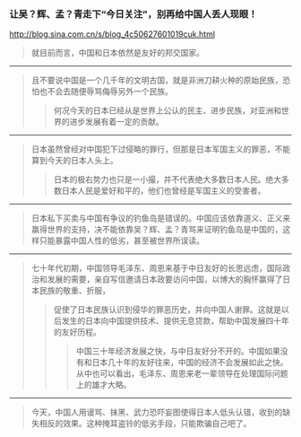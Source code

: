 ### 让吴？辉、孟？青走下“今日关注”，别再给中国人丢人现眼！
http://blog.sina.com.cn/s/blog_4c50627601019cuk.html
>就目前而言，中国和日本依然是友好的邦交国家。
---
>且不要说中国是一个几千年的文明古国，就是非洲刀耕火种的原始民族，恐怕也不会去随便辱骂侮辱另外一个民族。
>>何况今天的日本已经从是世界上公认的民主、进步民族，对亚洲和世界的进步发展有着一定的贡献。
---
>日本虽然曾经对中国犯下过侵略的罪行，但那是日本军国主义的罪恶，不能算到今天的日本人头上。
>>日本的极右势力也只是一小撮，并不代表绝大多数日本人民。绝大多数日本人民是爱好和平的，他们也曾经是军国主义的受害者。
---
>日本私下买卖与中国有争议的钓鱼岛是错误的。中国应该依靠道义、正义来赢得世界的支持，决不能依靠吴？辉、孟？青骂来证明钓鱼岛是中国的，这样只能暴露中国人性的低劣，甚至被世界所误读。
---
>七十年代初期，中国领导毛泽东、周恩来基于中日友好的长思远虑，国际政治和发展的需要，亲自写信邀请日本政要访问中国，以博大的胸怀赢得了日本民族的敬重、折服，
>>促使了日本民族认识到侵华的罪恶历史，并向中国人谢罪。这就是以后发生的日本向中国提供技术、提供无息贷款，帮助中国发展四十年的友好历程。
>>>中国三十年经济发展之快，与中日友好分不开的。中国如果没有和日本几十年的友好往来，中国的经济不会发展如此之快。从中也可以看出，毛泽东、周恩来老一辈领导在处理国际问题上的雄才大略。
---
>今天，中国人用谩骂、抹黑、武力恐吓妄图使得日本人低头认错，收到的缺失相反的效果。这种掩耳盗铃的低劣手段，只能欺骗自己吧了。